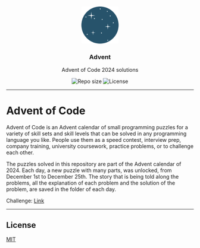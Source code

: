 <p align="center">
  <img src="https://github.com/lhbelfanti/advent/blob/main/media/advent-logo.png?raw=true" width="100" alt="Repository logo" />
</p>
<h3 align="center">Advent</h3>
<p align="center">Advent of Code 2024 solutions<p>
<p align="center">
    <img src="https://img.shields.io/github/repo-size/lhbelfanti/advent?label=Repo%20size" alt="Repo size" />
    <img src="https://img.shields.io/github/license/lhbelfanti/advent?label=License" alt="License" />
</p>

---
# Advent of Code

Advent of Code is an Advent calendar of small programming puzzles for a variety of skill sets and skill levels that can be solved in any programming language you like. People use them as a speed contest, interview prep, company training, university coursework, practice problems, or to challenge each other.

The puzzles solved in this repository are part of the Advent calendar of 2024. Each day, a new puzzle with many parts, was unlocked, from December 1st to December 25th.
The story that is being told along the problems, all the explanation of each problem and the solution of the problem, are saved in the folder of each day.

Challenge: [Link](https://adventofcode.com/2024)

---
## License

[MIT](https://choosealicense.com/licenses/mit/)